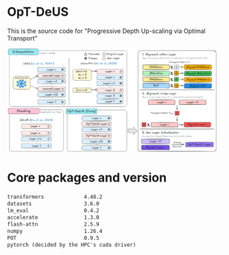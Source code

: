 # OpT-DeUS
This is the source code for "Progressive Depth Up-scaling via Optimal Transport"

![image](Figure/Method.png)
# Core packages and version
```text
transformers             4.48.2
datasets                 3.6.0
lm_eval                  0.4.2
accelerate               1.3.0
flash-attn               2.5.9
numpy                    1.26.4
POT                      0.9.5
pytorch (decided by the HPC's cuda driver)
```

